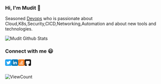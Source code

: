 

<!--
**mudit000/mudit000** is a ✨ _special_ ✨ repository because its `README.md` (this file) appears on your GitHub profile.

Here are some ideas to get you started:

- 🔭 I’m currently working on ...
- 🌱 I’m currently learning ...
- 👯 I’m looking to collaborate on ...
- 🤔 I’m looking for help with ...
- 💬 Ask me about ...
- 📫 How to reach me: ...
- 😄 Pronouns: ...
- ⚡ Fun fact: ...
-->
### Hi, I'm Mudit 👋 

Seasoned [Devops](https://www.youtube.com/channel/UC99Vhv5_2kwszRYBoY6HYmw) who is passionate about Cloud,K8s,Security,CICD,Networking,Automation and about new tools and technologies.

![Mudit Github Stats](https://github-readme-stats.vercel.app/api?username=mudit000&show_icons=true_color=fff&icon_color=79ff97&text_color=9f9f9f&hide=contribs&bg_color=151515)

### Connect with me :smiley: 
<a href="https://twitter.com/muditcse">
  <img align="left" alt="Mudit Twitter" width="21px" src="https://raw.githubusercontent.com/edent/SuperTinyIcons/099dc12b59179d07d534069bc8551718f786d91a/images/svg/twitter.svg" />
</a>
<a href="https://www.linkedin.com/in/Muditcse">
  <img align="left" alt="Mudit Linkedin" width="21px" src="https://raw.githubusercontent.com/edent/SuperTinyIcons/099dc12b59179d07d534069bc8551718f786d91a/images/svg/linkedin.svg" />
</a>
<a href="https://stackoverflow.com/users/5698804/muditcse?tab=profile">
  <img align="left" alt="Milind Chawre StackOverflow" width="21px" src="https://raw.githubusercontent.com/edent/SuperTinyIcons/099dc12b59179d07d534069bc8551718f786d91a/images/svg/stackoverflow.svg" />
</a>
<a href="https://github.com/mudit000">
  <img align="left" alt="Mudit GitHub" width="21px" src="https://raw.githubusercontent.com/edent/SuperTinyIcons/099dc12b59179d07d534069bc8551718f786d91a/images/svg/github.svg" />
</a>
<br/><br/>

![ViewCount](https://komarev.com/ghpvc/?username=mudit000&style=plastic&label=views)
